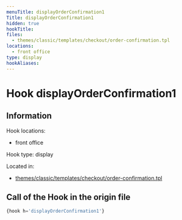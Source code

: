 ```yaml
---
menuTitle: displayOrderConfirmation1
Title: displayOrderConfirmation1
hidden: true
hookTitle: 
files:
  - themes/classic/templates/checkout/order-confirmation.tpl
locations:
  - front office
type: display
hookAliases:
---
```


# Hook displayOrderConfirmation1

## Information

Hook locations: 
  - front office

Hook type: display

Located in: 
  - [themes/classic/templates/checkout/order-confirmation.tpl](https://github.com/PrestaShop/PrestaShop/blob/8.0.x/themes/classic/templates/checkout/order-confirmation.tpl)

## Call of the Hook in the origin file

```php
{hook h='displayOrderConfirmation1'}
```